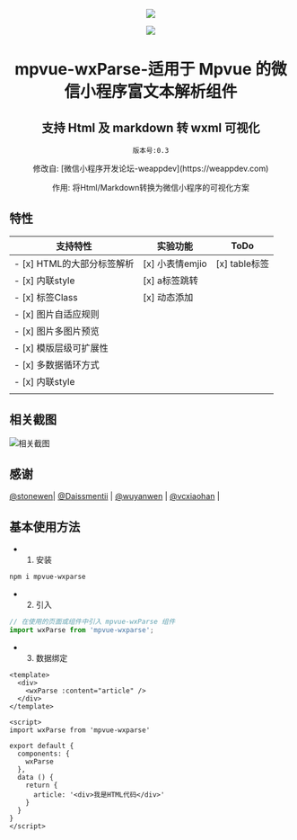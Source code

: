 
<p align="center"><a href="https://github.com/F-loat/mpvue-wxParse" target="_blank"><img src="screenshoot/wxParse_logo.jpg"></a></p>
<p align="center"><a href="https://github.com/F-loat/mpvue-wxParse" target="_blank"><img src="screenshoot/weappmsg_qr.jpg"></a></p>
<h1 align="center" style="margin-bottom: 20px;">mpvue-wxParse-适用于 Mpvue 的微信小程序富文本解析组件</h1>
<h2 align="center">支持 Html 及 markdown 转 wxml 可视化</h2>
<p align="center"><code>版本号:0.3</code></p>
<p align="center">修改自: [微信小程序开发论坛-weappdev](https://weappdev.com)</p>
<p align="center">作用: 将Html/Markdown转换为微信小程序的可视化方案</p>


## 特性


| 支持特性        | 实验功能           | ToDo  |
| ------------- |-------------| -----|
| - [x] HTML的大部分标签解析 | [x] 小表情emjio | [x] table标签 |
| - [x] 内联style          | [x] a标签跳转   |               |
| - [x] 标签Class          | [x] 动态添加    |               |
| - [x] 图片自适应规则       |               |                |
| - [x] 图片多图片预览      |                |               |
| - [x] 模版层级可扩展性    |                |               |
| - [x] 多数据循环方式      |                |  |
| - [x] 内联style         |                |   |
|         |                |   |

## 相关截图

![相关截图](screenshoot/screen.jpg)

## 感谢

[@stonewen](https://github.com/stonewen)| [@Daissmentii](https://github.com/Daissmentii)        | [@wuyanwen](https://github.com/wuyanwen)           | [@vcxiaohan](https://github.com/vcxiaohan)  |

## 基本使用方法

* 1. 安装
``` bash
npm i mpvue-wxparse
```

* 2. 引入

``` js
// 在使用的页面或组件中引入 mpvue-wxParse 组件
import wxParse from 'mpvue-wxparse';
```

* 3. 数据绑定
``` vue
<template>
  <div>
    <wxParse :content="article" />
  </div>
</template>

<script>
import wxParse from 'mpvue-wxparse'

export default {
  components: {
    wxParse
  },
  data () {
    return {
      article: '<div>我是HTML代码</div>'
    }
  }
}
</script>
```
